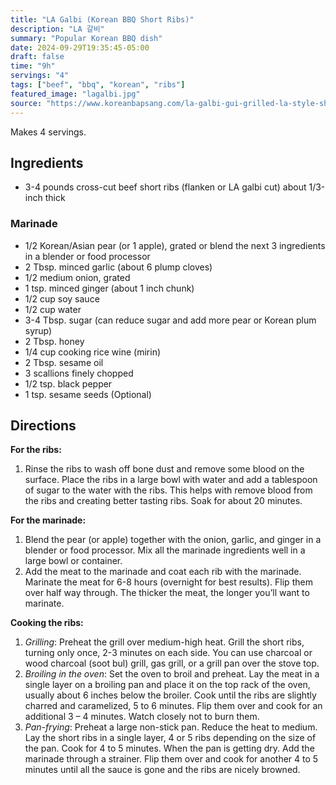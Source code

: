 ```yaml
---
title: "LA Galbi (Korean BBQ Short Ribs)"
description: "LA 갈비"
summary: "Popular Korean BBQ dish"
date: 2024-09-29T19:35:45-05:00
draft: false
time: "9h"
servings: "4"
tags: ["beef", "bbq", "korean", "ribs"]
featured_image: "lagalbi.jpg"
source: "https://www.koreanbapsang.com/la-galbi-gui-grilled-la-style-short-ribs/"
---
```


Makes 4 servings.

## Ingredients

- 3-4 pounds cross-cut beef short ribs (flanken or LA galbi cut) about 1/3-inch thick

### Marinade

- 1/2 Korean/Asian pear (or 1 apple), grated or blend the next 3 ingredients in a blender or food processor
- 2 Tbsp. minced garlic (about 6 plump cloves)
- 1/2 medium onion, grated
- 1 tsp. minced ginger (about 1 inch chunk)
- 1/2 cup soy sauce
- 1/2 cup water
- 3-4 Tbsp. sugar (can reduce sugar and add more pear or Korean plum syrup)
- 2 Tbsp. honey
- 1/4 cup cooking rice wine (mirin)
- 2 Tbsp. sesame oil
- 3 scallions finely chopped
- 1/2 tsp. black pepper
- 1 tsp. sesame seeds (Optional)

## Directions

**For the ribs:**

1. Rinse the ribs to wash off bone dust and remove some blood on the surface. Place the ribs in a large bowl with water and add a tablespoon of sugar to the water with the ribs. This helps with remove blood from the ribs and creating better tasting ribs. Soak for about 20 minutes.

**For the marinade:**

1. Blend the pear (or apple) together with the onion, garlic, and ginger in a blender or food processor. Mix all the marinade ingredients well in a large bowl or container.
2. Add the meat to the marinade and coat each rib with the marinade. Marinate the meat for 6-8 hours (overnight for best results). Flip them over half way through. The thicker the meat, the longer you’ll want to marinate.

**Cooking the ribs:**
1. *Grilling*: Preheat the grill over medium-high heat. Grill the short ribs, turning only once, 2-3 minutes on each side. You can use charcoal or wood charcoal (soot bul) grill, gas grill, or a grill pan over the stove top.
2. *Broiling in the oven*: Set the oven to broil and preheat. Lay the meat in a single layer on a broiling pan and place it on the top rack of the oven, usually about 6 inches below the broiler. Cook until the ribs are slightly charred and caramelized, 5 to 6 minutes. Flip them over and cook for an additional 3 – 4 minutes. Watch closely not to burn them.
3. *Pan-frying*: Preheat a large non-stick pan. Reduce the heat to medium. Lay the short ribs in a single layer, 4 or 5 ribs depending on the size of the pan. Cook for 4 to 5 minutes. When the pan is getting dry. Add the marinade through a strainer. Flip them over and cook for another 4 to 5 minutes until all the sauce is gone and the ribs are nicely browned.